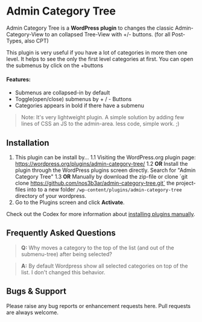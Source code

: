 Admin Category Tree
===========

Admin Category Tree is a **WordPress plugin** to changes the classic Admin-Category-View to an collapsed Tree-View with +/- buttons. (for all Post-Types, also CPT)

This plugin is very useful if you have a lot of categories in more then one level.
It helps to see the only the first level categories at first. You can open the submenus by click on the +buttons

#### Features:
* Submenus are collapsed-in by default
* Toggle(open/close) submenus by + / - Buttons
* Categories appears in bold if there have a submenu

> Note: It's very lightweight plugin. A simple solution by adding few lines of CSS an JS to the admin-area. less code, simple work. ;)



## Installation

1. This plugin can be install by...
1.1 Visiting the WordPress.org plugin page:
https://wordpress.org/plugins/admin-category-tree/
1.2 __OR__ Install the plugin through the WordPress plugins screen directly. Search for "Admin Category Tree"
1.3 __OR__ Manually by download the zip-file or clone ´git clone https://github.com/nos3b3ar/admin-category-tree.git´ the project-files into to a new folder `/wp-content/plugins/admin-category-tree` directory of your wordpress.
4. Go to the Plugins screen and click __Activate__.

Check out the Codex for more information about [installing plugins manually](http://codex.wordpress.org/Managing_Plugins#Manual_Plugin_Installation).



## Frequently Asked Questions

> **Q:** Why moves a category to the top of the list (and out of the submenu-tree) after being selected?

> **A:** By default Wordpress show all selected categories on top of the list. I don't changed this behavior.


## Bugs & Support

Please raise any bug reports or enhancement requests here. Pull requests are always welcome.

